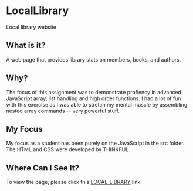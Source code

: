 # LocalLibrary
 Local library website 

## What is it?
A web page that provides library stats on members, books, and authors.  

## Why?
The focus of this assignment was to demonstrate profiency in advanced JavaScript array, list handling and high order functions. I had a lot of fun with this exercise as I was able to stretch my mental muscle by assembling nested array commands -- very powerful stuff. 

## My Focus
My focus as a student has been purely on the JavaScript in the src folder. The HTML and CSS were developed by THINKFUL. 

## Where Can I See It?
To view the page, please click this [LOCAL-LIBRARY](https://local-library-7nzp.onrender.com) link.

